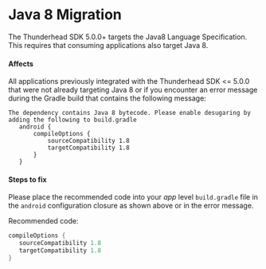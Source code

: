 # Java 8 Migration

The Thunderhead SDK 5.0.0+ targets the Java8 Language Specification.  This requires that consuming applications also target Java 8.

#### Affects

All applications previously integrated with the Thunderhead SDK <= 5.0.0 that were not already targeting Java 8 or
if you encounter an error message during the Gradle build that contains the following message:

```
The dependency contains Java 8 bytecode. Please enable desugaring by adding the following to build.gradle
   android {
       compileOptions {
           sourceCompatibility 1.8
           targetCompatibility 1.8
       }
   }
```

#### Steps to fix

Please place the recommended code into your _app_ level `build.gradle` file in the `android` configuration closure as shown above or in the error message.

Recommended code:
```groovy
compileOptions {
   sourceCompatibility 1.8
   targetCompatibility 1.8
}
```
